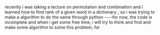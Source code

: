 recently i was taking a lecture on permutaiion and combination and i learned how to find rank of a given word in a dictionary ; so i was trying to make a algorithm to do the same through python 
----for now, the code is incomplete and  when i get some free time, i will try to think and find and make some algorithm to solve this problem; for 

